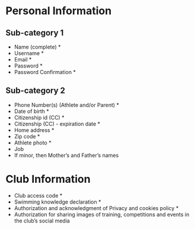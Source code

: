 # Personal Information
## Sub-category 1
- Name (complete) *
- Username *
- Email *
- Password *
- Password Confirmation *
## Sub-category 2
- Phone Number(s) (Athlete and/or Parent) *
- Date of birth *
- Citizenship id (CC) *
- Citizenship (CC) - expiration date *
- Home address *
- Zip code *
- Athlete photo *
- Job
- If minor, then Mother’s and Father’s names
# Club Information
- Club access code *
- Swimming knowledge declaration *
- Authorization and acknowledgment of Privacy and cookies policy *
- Authorization for sharing images of training, competitions and events in the club’s social media
